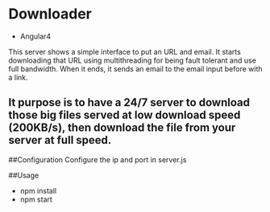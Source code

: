 # Downloader
* Angular4

This server shows a simple interface to put an URL and email.
It starts downloading that URL using multithreading for being fault tolerant and use full bandwidth.
When it ends, it sends an email to the email input before with a link.


## It purpose is to have a 24/7 server to download those big files served at low download speed (200KB/s), then download the file from your server at full speed.

##Configuration
Configure the ip and port in server.js

##Usage 
* npm install
* npm start
